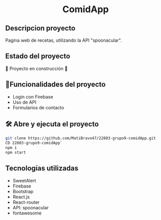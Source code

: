 <h1 align="center"> ComidApp </h1>

## Descripcion proyecto

Pagina web de recetas, utilizando la API "spoonacular". 

## Estado del proyecto

:construction: Proyecto en construcción :construction:

## :hammer:Funcionalidades del proyecto

- Login con Firebase 
- Uso de API
- Formularios de contacto

## 🛠️ Abre y ejecuta el proyecto

```bash 
git clone https://github.com/MatiBravo47/22803-grupo9-comidApp.git
CD 22803-grupo9-comidApp`
npm i
npm start
```

## Tecnologías utilizadas

- SweetAlert 
- Firebase
- Bootstrap 
- React.js
- React-router
- API: spoonacular
- fontawesome



